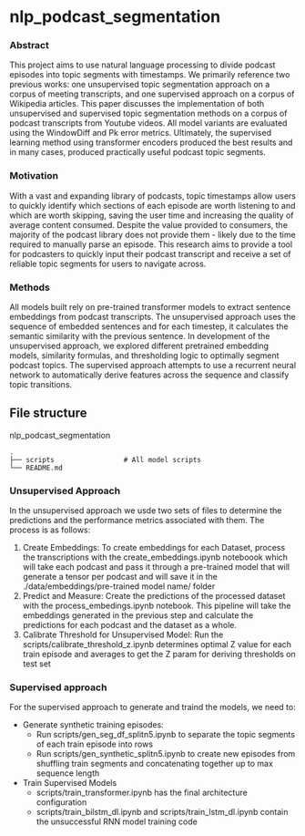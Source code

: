 # nlp_podcast_segmentation

### Abstract
This project aims to use natural language processing to divide podcast episodes into topic segments with timestamps. We primarily reference two previous works: one unsupervised topic segmentation approach on a corpus of meeting transcripts, and one supervised approach on a corpus of Wikipedia articles. This paper discusses the implementation of both unsupervised and supervised topic segmentation methods on a corpus of podcast transcripts from Youtube videos. All model variants are evaluated using the WindowDiff and Pk error metrics. Ultimately, the supervised learning method using transformer encoders produced the best results and in many cases, produced practically useful podcast topic segments.

### Motivation
With a vast and expanding library of podcasts, topic timestamps allow users to quickly identify which sections of each episode are worth listening to and which are worth skipping, saving the user time and increasing the quality of average content consumed. Despite the value provided to consumers, the majority of the podcast library does not provide them - likely due to the time required to manually parse an episode. This research aims to provide a tool for podcasters to quickly input their podcast transcript and receive a set of reliable topic segments for users to navigate across.

### Methods
All models built rely on pre-trained transformer models to extract sentence embeddings from podcast transcripts. The unsupervised approach uses the sequence of embedded sentences and for each timestep, it calculates the semantic similarity with the previous sentence. In development of the unsupervised approach, we explored different pretrained embedding models, similarity formulas, and thresholding logic to optimally segment podcast topics. The supervised approach attempts to use a recurrent neural network to automatically derive features across the sequence and classify topic transitions.

## File structure
nlp_podcast_segmentation

    .
    ├── scripts                 # All model scripts
    └── README.md

### Unsupervised Approach
In the unsupervised approach we usde two sets of files to determine the predictions and the performance metrics associated with them. The process is as follows:
1. Create Embeddings: To create embeddings for each Dataset, process the transcriptions with the create_embeddings.ipynb noteboook which will take each podcast and pass it through a pre-trained model that will generate a tensor per podcast and will save it in the ./data/embeddings/pre-trained model name/ folder
2. Predict and Measure: Create the predictions of the processed dataset with the process_embedings.ipynb notebook. This pipeline will take the embeddings generated in the previous step and calculate the predictions for each podcast and the dataset as a whole.
3. Calibrate Threshold for Unsupervised Model: Run the scripts/calibrate_threshold_z.ipynb determines optimal Z value for each train episode and averages to get the Z param for deriving thresholds on test set


### Supervised approach
For the supervised approach to generate and traind the models, we need to:
- Generate synthetic training episodes:
    - Run scripts/gen_seg_df_splitn5.ipynb to separate the topic segments of each train episode into rows
    - Run scripts/gen_synthetic_splitn5.ipynb to create new episodes from shuffling train segments and concatenating together up to max sequence length
- Train Supervised Models
	- scripts/train_transformer.ipynb has the final architecture configuration
	- scripts/train_bilstm_dl.ipynb and scripts/train_lstm_dl.ipynb contain the unsuccessful RNN model training code